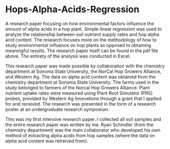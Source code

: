# Hops-Alpha-Acids-Regression
A research paper focusing on how environmental factors influence the amount of alpha acids in a hop plant. Simple linear regression was used to analyze the relationship between soil nutrient supply rates and hop alpha acid content.  The research focuses more on the methodology of how to study environmental influence on hop plants as opposed to obtaining meaningful results.  The research paper itself can be found in the pdf file above.  The entirety of the analysis was conducted in Excel.  

This research paper was made possible by collaboration with the chemistry department at Sonoma State University, the NorCal Hop Growers Alliance, and Western Ag.  The data on alpha acid content was obtained from the chemistry department at Sonoma State University.  The farms used in the study belonged to farmers of the Norcal Hop Growers Alliance.  Plant nutrient uptake rates were measured using Plant Root
Simulator (PRS) probes, provided by Western Ag Innovations through a grant that I applied for and received.  The research was presented in the form of a research poster at an undergraduate research symposium.

This was my first intensive research paper.  I collected all soil samples and the entire research paper was written by me.  Ryan Schindler (from the chemistry department) was the main collaborator who developed his own method of extracting alpha acids from hop samples (where the data on alpha acid content was retreived from).
